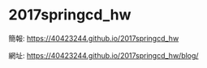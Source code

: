 # 2017springcd_hw

簡報: https://40423244.github.io/2017springcd_hw

網址: https://40423244.github.io/2017springcd_hw/blog/
